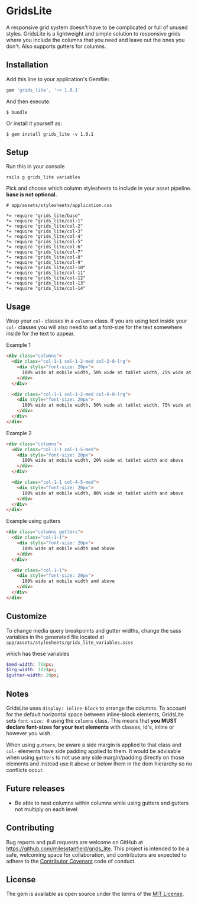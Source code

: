 # GridsLite

A responsive grid system doesn't have to be complicated or full of unused styles. GridsLite is a lightweight and simple solution to responsive grids where you include the columns that you need and leave out the ones you don't. Also supports gutters for columns.

## Installation

Add this line to your application's Gemfile:

```ruby
gem 'grids_lite', '~> 1.0.1'
```

And then execute:

    $ bundle

Or install it yourself as:

    $ gem install grids_lite -v 1.0.1

## Setup
Run this in your console

```
rails g grids_lite variables
```

Pick and choose which column stylesheets to include in your asset pipeline. **base is not optional.**

```
# app/assets/stylesheets/application.css

*= require "grids_lite/base"
*= require "grids_lite/col-1"
*= require "grids_lite/col-2"
*= require "grids_lite/col-3"
*= require "grids_lite/col-4"
*= require "grids_lite/col-5"
*= require "grids_lite/col-6"
*= require "grids_lite/col-7"
*= require "grids_lite/col-8"
*= require "grids_lite/col-9"
*= require "grids_lite/col-10"
*= require "grids_lite/col-11"
*= require "grids_lite/col-12"
*= require "grids_lite/col-13"
*= require "grids_lite/col-14"
```


## Usage

Wrap your ```col-``` classes in a ```columns``` class. If you are using text inside your ```col-``` classes you will also need to set a font-size for the text somewhere inside for the text to appear.

Example 1
```html
<div class="columns">
  <div class="col-1-1 col-1-2-med col-2-8-lrg">
    <div style="font-size: 20px">
      100% wide at mobile width, 50% wide at tablet width, 25% wide at desktop width and above
    </div>
  </div>

  <div class="col-1-1 col-1-2-med col-6-8-lrg">
    <div style="font-size: 20px">
      100% wide at mobile width, 50% wide at tablet width, 75% wide at desktop width and above
    </div>
  </div>
</div>
````

Example 2
```html
<div class="columns">
  <div class="col-1-1 col-1-5-med">
    <div style="font-size: 20px">
      100% wide at mobile width, 20% wide at tablet width and above
    </div>
  </div>

  <div class="col-1-1 col-4-5-med">
    <div style="font-size: 20px">
      100% wide at mobile width, 80% wide at tablet width and above
    </div>
  </div>
</div>
```

Example using gutters
```html
<div class="columns gutters">
  <div class="col-1-1">
    <div style="font-size: 20px">
      100% wide at mobile width and above
    </div>
  </div>

  <div class="col-1-1">
    <div style="font-size: 20px">
      100% wide at mobile width and above
    </div>
  </div>
</div>
```

## Customize

To change media query breakpoints and gutter widths, change the sass variables in the generated file located at ```app/assets/stylesheets/grids_lite_variables.scss```

which has these variables

```sass
$med-width: 768px;
$lrg-width: 1024px;
$gutter-width: 20px;
```



## Notes

GridsLite uses ```display: inline-block``` to arrange the columns. To account for the default horizontal space between inline-block elements, GridsLite sets ```font-size: 0``` using the ```columns``` class. This means that **you MUST declare font-sizes for your text elements** with classes, id's, inline or however you wish.

When using ```gutters```, be aware a side margin is applied to that class and ```col-``` elements have side padding applied to them. It would be advisable when using ```gutters``` to not use any side margin/padding directly on those elements and instead use it above or below them in the dom hierarchy so no conflicts occur.



## Future releases
- Be able to nest columns within columns while using gutters and gutters not multiply on each level



## Contributing

Bug reports and pull requests are welcome on GitHub at https://github.com/milesstanfield/grids_lite. This project is intended to be a safe, welcoming space for collaboration, and contributors are expected to adhere to the [Contributor Covenant](contributor-covenant.org) code of conduct.


## License

The gem is available as open source under the terms of the [MIT License](http://opensource.org/licenses/MIT).

